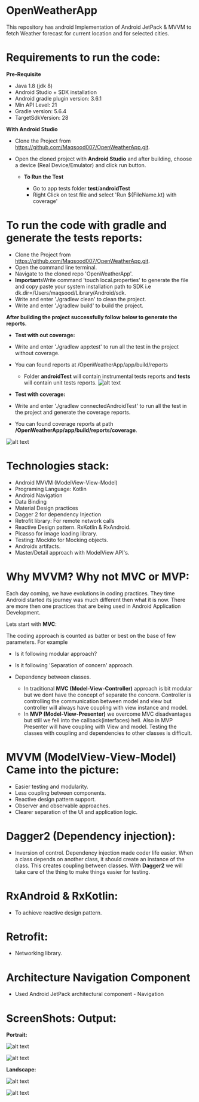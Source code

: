 # OpenWeatherApp
This repository has android Implementation of Android JetPack &amp; MVVM to fetch Weather forecast for current location and for selected cities.


# Requirements to run the code:

  **Pre-Requisite**
  
   - Java 1.8 (jdk 8)
   - Android Studio + SDK installation
   - Android gradle plugin version: 3.6.1
   - Min API Level: 21
   - Gradle version: 5.6.4
   - TargetSdkVersion: 28

  **With Android Studio**

   - Clone the Project from https://github.com/Maqsood007/OpenWeatherApp.git.
   - Open the cloned project with **Android Studio** and after building, choose a device (Real Device/Emulator) and click run button.
   
      - **To Run the Test**
         
         - Go to app tests folder **test**/**androidTest**
         - Right Click on test file and select 'Run ${FileName.kt} with coverage'
         
# To run the code with gradle and generate the tests reports:         

   
   - Clone the Project from https://github.com/Maqsood007/OpenWeatherApp.git.
   - Open the command line terminal.
   - Navigate to the cloned repo 'OpenWeatherApp'.
   - **Important**sWrite command 'touch local.properties' to generate the file and copy paste your system installation path to SDK i.e dk.dir=/Users/maqsood/Library/Android/sdk.
   - Write and enter './gradlew clean' to clean the project.
   - Write and enter './gradlew build' to build the project.
   
   **After building the project successfully follow below to generate the reports.**
   
   - **Test with out coverage:**
   - Write and enter './gradlew app:test' to run all the test in the project without coverage.
   - You can found reports at /OpenWeatherApp/app/build/reports
     - Folder **androidTest** will contain instrumental tests reports and **tests** will contain unit tests reports.
   ![alt text](https://github.com/Maqsood007/NYT-Most-Popular/blob/development/screenshots/Screen%20Shot%202020-01-02%20at%2012.28.28%20AM.png) 
      
   - **Test with coverage:**   
   - Write and enter './gradlew connectedAndroidTest' to run all the test in the project and generate the coverage reports.
   - You can found coverage reports at path **/OpenWeatherApp/app/build/reports/coverage**.
   
   ![alt text](https://github.com/Maqsood007/NYT-Most-Popular/blob/development/screenshots/Screen%20Shot%202020-01-02%20at%2012.28.38%20AM.png) 


# Technologies stack:
   - Android MVVM (ModelView-View-Model)
   - Programing Language: Kotlin
   - Android Navigation
   - Data Binding
   - Material Design practices
   - Dagger 2 for dependency Injection
   - Retrofit library: For remote network calls
   - Reactive Design pattern. RxKotlin & RxAndroid.
   - Picasso for image loading library.
   - Testing: Mockito for Mocking objects.
   - Androidx artifacts.
   - Master/Detail approach with ModelView API's.

# Why MVVM? Why not MVC or MVP:
Each day coming, we have evolutions in coding practices. They time Android started its journey was much different then what it is now. There are more then one practices that are being used in Android Application Development.

Lets start with **MVC**:

The coding approach is counted as batter or best on the base of few parameters. For example

   - Is it following modular approach?
   - Is it following 'Separation of concern' approach.
   - Dependency between classes.
   
      - In traditional **MVC (Model-View-Controller)** approach is bit modular but we dont have the concept of separate the concern. Controller is controlling the communication between model and view but controller will always have coupling with view instance and model.
      - In **MVP (Model-View-Presenter)** we overcome MVC disadvantages but still we fell into the callback(interfaces) hell. Also in MVP Presenter will have coupling with View and model. Testing the classes with coupling and dependencies to other classes is difficult.
      
# MVVM (ModelView-View-Model) Came into the picture:
   - Easier testing and modularity.
   - Less coupling between components.
   - Reactive design pattern support.
   - Observer and observable approaches.  
   - Clearer separation of the UI and application logic.
    

# Dagger2 (Dependency injection):
   - Inversion of control. Dependency injection made coder life easier. When a class depends on another class, it should create an instance of the class. This creates coupling between classes. With **Dagger2** we will take care of the thing to make things easier for testing.
   

# RxAndroid & RxKotlin:
   - To achieve reactive design pattern. 
   
# Retrofit:
   - Networking library.
   
# Architecture Navigation Component
   - Used Android JetPack architectural component - Navigation

# ScreenShots: Output:
**Portrait:**

![alt text](https://github.com/Maqsood007/NYT-Most-Popular/blob/development/screenshots/device-2020-01-01-230135.png)

![alt text](https://github.com/Maqsood007/NYT-Most-Popular/blob/development/screenshots/device-2020-01-01-230227.png)

**Landscape:**

![alt text](https://github.com/Maqsood007/NYT-Most-Popular/blob/development/screenshots/device-2020-01-01-230309.png)

![alt text](https://github.com/Maqsood007/NYT-Most-Popular/blob/development/screenshots/device-2020-01-01-230327.png)

   
   

 
    

